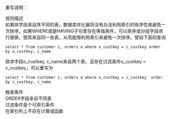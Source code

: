 重写说明：

规则描述  
如果排字段来自序不同的表，数据库优化器将没有办法利用索引的有序性来避免一次排序。如果WHERE或是HAVING子句里存在等值条件，可以排序或分组字段进行替换，使其来自同一张表，从而能够利用索引来避免一次排序。譬如下面的查询
```
select * from customer c, orders o where o_custkey = c_custkey order by o_custkey, c_name
```
排序字段o_custkey, c_name来自两个表，且存在过滤条件o_custkey = c_custkey，可以重写为
```
select * from customer c, orders o where o_custkey = c_custkey  order by c_custkey, c_name
```

触发条件  
ORDER字段来自不同表  
过滤条件是个可索引条件  
在索引列上不存在计算或函数
